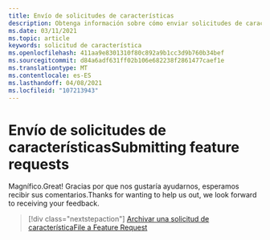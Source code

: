 ```yaml
---
title: Envío de solicitudes de características
description: Obtenga información sobre cómo enviar solicitudes de características al equipo de ingeniería de AltspaceVR.
ms.date: 03/11/2021
ms.topic: article
keywords: solicitud de característica
ms.openlocfilehash: 411aa9e8301310f80c892a9b1cc3d9b760b34bef
ms.sourcegitcommit: d84a6adf631ff02b106e682238f2861477caef1e
ms.translationtype: MT
ms.contentlocale: es-ES
ms.lasthandoff: 04/08/2021
ms.locfileid: "107213943"
---
```

# <a name="submitting-feature-requests"></a><span data-ttu-id="fdb70-104">Envío de solicitudes de características</span><span class="sxs-lookup"><span data-stu-id="fdb70-104">Submitting feature requests</span></span>

<span data-ttu-id="fdb70-105">Magnífico.</span><span class="sxs-lookup"><span data-stu-id="fdb70-105">Great!</span></span> <span data-ttu-id="fdb70-106">Gracias por que nos gustaría ayudarnos, esperamos recibir sus comentarios.</span><span class="sxs-lookup"><span data-stu-id="fdb70-106">Thanks for wanting to help us out, we look forward to receiving your feedback.</span></span>

> [!div class="nextstepaction"] 
> [<span data-ttu-id="fdb70-107">Archivar una solicitud de característica</span><span class="sxs-lookup"><span data-stu-id="fdb70-107">File a Feature Request</span></span>](https://help.altvr.com/hc/en-us/requests/new?ticket_form_id=360001742213)
